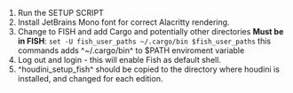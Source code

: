 1. Run the SETUP SCRIPT
2. Install JetBrains Mono font for correct Alacritty rendering.
3. Change to FISH and add Cargo and potentially other directories
		**Must be in FISH**:
		`set -U fish_user_paths ~/.cargo/bin $fish_user_paths`
		this commands adds ^~/.cargo/bin^ to $PATH enviroment variable
4. Log out and login - this will enable Fish as default shell.
5. ^houdini_setup_fish^ should be copied to the directory where houdini is installed, 
   and changed for each edition.
